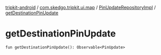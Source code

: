 [tripkit-android](../../index.md) / [com.skedgo.tripkit.ui.map](../index.md) / [PinUpdateRepositoryImpl](index.md) / [getDestinationPinUpdate](./get-destination-pin-update.md)

# getDestinationPinUpdate

`fun getDestinationPinUpdate(): Observable<PinUpdate>`